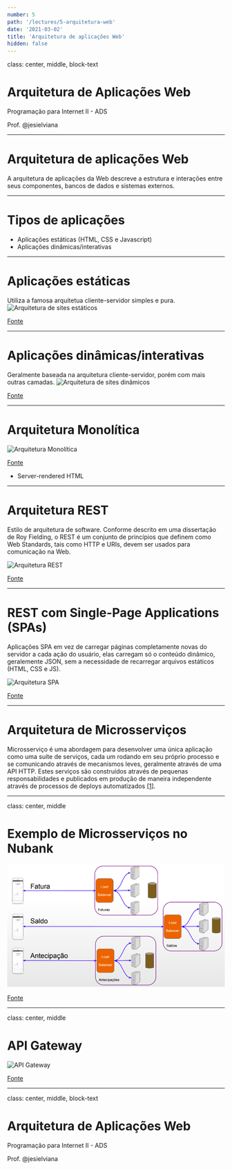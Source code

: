 ```yaml
---
number: 5
path: '/lectures/5-arquitetura-web'
date: '2021-03-02'
title: 'Arquitetura de aplicações Web'
hidden: false
---
```


class: center, middle, block-text

# Arquitetura de Aplicações Web

Programação para Internet II - ADS

Prof. @jesielviana

---

# Arquitetura de aplicações Web

A arquitetura de aplicações da Web descreve a estrutura e interações entre seus componentes, bancos de dados e sistemas externos.

---

# Tipos de aplicações

- Aplicações estáticas (HTML, CSS e Javascript)
- Aplicações dinâmicas/interativas

---

# Aplicações estáticas

Utiliza a famosa arquitetua cliente-servidor simples e pura.
![Arquitetura de sites estáticos](https://developer.mozilla.org/en-US/docs/Learn/Server-side/First_steps/Client-Server_overview/basic_static_app_server.png)

<div  class="reference">
<a href="https://developer.mozilla.org/en-US/docs/Learn/Server-side/First_steps/Client-Server_overview" target="_blank">Fonte</a>
</div>

---

# Aplicações dinâmicas/interativas

Geralmente baseada na arquitetura cliente-servidor, porém com mais outras camadas.
![Arquitetura de sites dinâmicos](https://developer.mozilla.org/en-US/docs/Learn/Server-side/First_steps/Client-Server_overview/web_application_with_html_and_steps.png)

<div  class="reference">
<a href="https://developer.mozilla.org/en-US/docs/Learn/Server-side/First_steps/Client-Server_overview" target="_blank">Fonte</a>
</div>

---

# Arquitetura Monolítica

![Arquitetura Monolítica](http://www.opus-software.com.br/wp-content/uploads/2017/02/micro-servicos-arquitetura-monolitica.png)

<div  class="reference">
<a href="https://www.opus-software.com.br/micro-servicos-arquietura-monolitica" target="_blank">Fonte</a>
</div>

- Server-rendered HTML

---

# Arquitetura REST

Estilo de arquitetura de software. Conforme descrito em uma dissertação de Roy Fielding, o REST é um conjunto de princípios que definem como Web Standards, tais como HTTP e URIs, devem ser usados para comunicação na Web.

![Arquitetura REST](https://miro.medium.com/max/2248/1*i5wQ5OHuTRMa_LHzlMXIHg.png)

<div  class="reference">
<a href="https://medium.com/javarevisited/top-5-books-and-courses-to-learn-restful-web-services-in-java-using-spring-mvc-and-spring-boot-79ec4b351d12" target="_blank">Fonte</a>
</div>

---

# REST com Single-Page Applications (SPAs)

Aplicações SPA em vez de carregar páginas completamente novas do servidor a cada ação do usuário, elas carregam só o conteúdo dinâmico, geralemente JSON, sem a necessidade de recarregar arquivos estáticos (HTML, CSS e JS).

![Arquitetura SPA](https://bezkoder.com/wp-content/uploads/2019/12/vue-node-express-mysql-architecture.png)

<div  class="reference">
<a href="https://bezkoder.com/vue-js-node-js-express-mysql-crud-example/" target="_blank">Fonte</a>
</div>

---

# Arquitetura de Microsserviços

Microsserviço é uma abordagem para desenvolver uma única aplicação como uma suíte de serviços, cada um rodando em seu próprio processo e se comunicando através de mecanismos leves, geralmente através de uma API HTTP. Estes serviços são construídos através de pequenas responsabilidades e publicados em produção de maneira independente através de processos de deploys automatizados <a href="https://martinfowler.com/articles/microservices.html" target="_blank">[1]</a>.

---

class: center, middle

# Exemplo de Microsserviços no Nubank

![Microsserviço Nubank](../../images/lectures/nubank.png)

<a class="reference" href="https://www.infoq.com/br/presentations/construindo-a-nuconta-do-zero-a-milhoes-de-clientes/" target="_blank">Fonte</a>

---

class: center, middle

# API Gateway

![API Gateway](https://cdn.wp.nginx.com/wp-content/uploads/2016/04/Richardson-microservices-part2-3_api-gateway.png)

<a class="reference" href="https://www.nginx.com/blog/building-microservices-using-an-api-gateway/" target="_blank">Fonte</a>

---

class: center, middle, block-text

# Arquitetura de Aplicações Web

Programação para Internet II - ADS

Prof. @jesielviana
